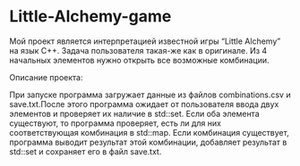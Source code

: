 # Little-Alchemy-game

Мой проект является интерпретацией известной игры “Little Alchemy” на язык С++. Задача пользователя такая-же как в оригинале. Из 4 начальных элементов нужно открыть все возможные комбинации. 

Описание проекта:

При запуске программа загружает данные из файлов combinations.csv и save.txt.После этого программа ожидает от пользователя ввода двух элементов и проверяет их наличие в std::set. Если оба элемента существуют, то программа проверяет, есть ли для них соответствующая комбинация в std::map. Если комбинация существует, программа выводит результат этой комбинации, добавляет результат в std::set и сохраняет его в файл save.txt.
